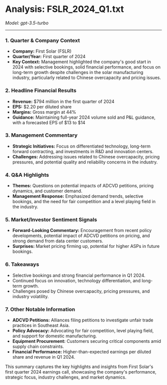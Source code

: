 # Analysis: FSLR_2024_Q1.txt

*Model: gpt-3.5-turbo*

---

### 1. Quarter & Company Context
- **Company:** First Solar (FSLR)
- **Quarter/Year:** First quarter of 2024
- **Key Context:** Management highlighted the company's good start in 2024 with selective bookings, solid financial performance, and focus on long-term growth despite challenges in the solar manufacturing industry, particularly related to Chinese overcapacity and pricing issues.

### 2. Headline Financial Results
- **Revenue:** $794 million in the first quarter of 2024
- **EPS:** $2.20 per diluted share
- **Margins:** Gross margin at 44%
- **Guidance:** Maintaining full-year 2024 volume sold and P&L guidance, with a forecasted EPS of $13 to $14

### 3. Management Commentary
- **Strategic Initiatives:** Focus on differentiated technology, long-term forward contracting, and investments in R&D and innovation centers.
- **Challenges:** Addressing issues related to Chinese overcapacity, pricing pressures, and potential quality and reliability concerns in the industry.

### 4. Q&A Highlights
- **Themes:** Questions on potential impacts of ADCVD petitions, pricing dynamics, and customer demand.
- **Management Response:** Emphasized demand trends, selective bookings, and the need for fair competition and a level playing field in the industry.

### 5. Market/Investor Sentiment Signals
- **Forward-Looking Commentary:** Encouragement from recent policy developments, potential impact of ADCVD petitions on pricing, and strong demand from data center customers.
- **Surprises:** Market pricing firming up, potential for higher ASPs in future bookings.

### 6. Takeaways
- Selective bookings and strong financial performance in Q1 2024.
- Continued focus on innovation, technology differentiation, and long-term growth.
- Challenges posed by Chinese overcapacity, pricing pressures, and industry volatility.

### 7. Other Notable Information
- **ADCVD Petitions:** Alliances filing petitions to investigate unfair trade practices in Southeast Asia.
- **Policy Advocacy:** Advocating for fair competition, level playing field, and support for domestic manufacturing.
- **Equipment Procurement:** Customers securing critical components amid supply chain constraints.
- **Financial Performance:** Higher-than-expected earnings per diluted share and revenue in Q1 2024.

This summary captures the key highlights and insights from First Solar's first quarter 2024 earnings call, showcasing the company's performance, strategic focus, industry challenges, and market dynamics.
